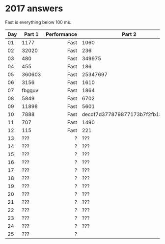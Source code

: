 # 2017 answers
Fast is everything below 100 ms.

| Day | Part 1 | Performance | Part 2 | Performance |
| - | - | -: | - | -: |
| 01 | 1177 | Fast | 1060 | Fast |
| 02 | 32020 | Fast | 236 | Fast |
| 03 | 480 | Fast | 349975 | Fast |
| 04 | 455 | Fast | 186 | Fast |
| 05 | 360603 | Fast | 25347697 | 100 ms |
| 06 | 3156 | Fast | 1610 | Fast |
| 07 | fbgguv | Fast | 1864 | Fast |
| 08 | 5849 | Fast | 6702 | Fast |
| 09 | 11898 | Fast | 5601 | Fast |
| 10 | 7888 | Fast | decdf7d377879877173b7f2fb131cf1b | Fast |
| 11 | 707 | Fast | 1490 | Fast |
| 12 | 115 | Fast | 221 | Fast |
| 13 | ??? | ? | ??? | ? |
| 14 | ??? | ? | ??? | ? |
| 15 | ??? | ? | ??? | ? |
| 16 | ??? | ? | ??? | ? |
| 17 | ??? | ? | ??? | ? |
| 18 | ??? | ? | ??? | ? |
| 19 | ??? | ? | ??? | ? |
| 20 | ??? | ? | ??? | ? |
| 21 | ??? | ? | ??? | ? |
| 22 | ??? | ? | ??? | ? |
| 23 | ??? | ? | ??? | ? |
| 24 | ??? | ? | ??? | ? |
| 25 | ??? | ? | | |